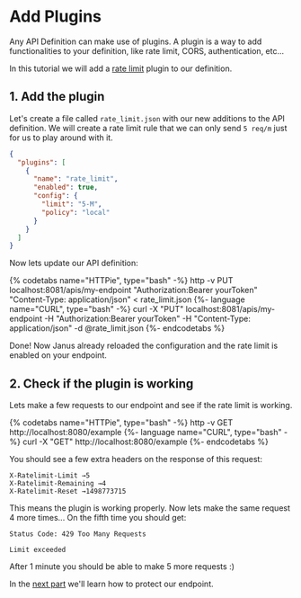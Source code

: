 # Add Plugins

Any API Definition can make use of plugins. A plugin is a way to add functionalities to your definition, like rate limit, CORS, authentication, etc...

In this tutorial we will add a [rate limit](/docs/plugins/rate_limit.md) plugin to our definition.

## 1. Add the plugin

Let's create a file called `rate_limit.json` with our new additions to the API definition. We will create a rate limit rule that we can only send `5 req/m`
 just for us to play around with it.

```json
{
  "plugins": [
    {
      "name": "rate_limit",
      "enabled": true,
      "config": {
        "limit": "5-M",
        "policy": "local"
      }
    }
  ]
}
```

Now lets update our API definition:

{% codetabs name="HTTPie", type="bash" -%}
http -v PUT localhost:8081/apis/my-endpoint "Authorization:Bearer yourToken" "Content-Type: application/json" < rate_limit.json
{%- language name="CURL", type="bash" -%}
curl -X "PUT" localhost:8081/apis/my-endpoint -H "Authorization:Bearer yourToken" -H "Content-Type: application/json" -d @rate_limit.json
{%- endcodetabs %}

Done! Now Janus already reloaded the configuration and the rate limit is enabled on your endpoint.

## 2. Check if the plugin is working

Lets make a few requests to our endpoint and see if the rate limit is working.

{% codetabs name="HTTPie", type="bash" -%}
http -v GET http://localhost:8080/example
{%- language name="CURL", type="bash" -%}
curl -X "GET" http://localhost:8080/example
{%- endcodetabs %}

You should see a few extra headers on the response of this request:

```
X-Ratelimit-Limit →5
X-Ratelimit-Remaining →4
X-Ratelimit-Reset →1498773715
```

This means the plugin is working properly. Now lets make the same request 4 more times... On the fifth time you should get:

```
Status Code: 429 Too Many Requests

Limit exceeded
```

After 1 minute you should be able to make 5 more requests :)

In the [next part](add_auth.md) we'll learn how to protect our endpoint.
